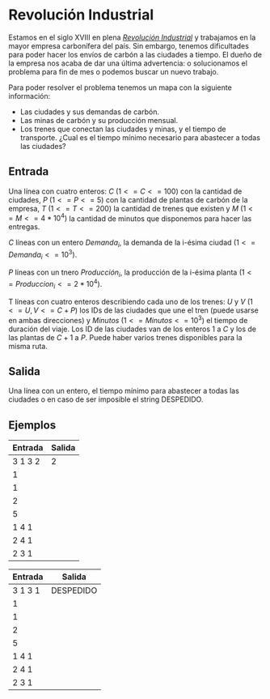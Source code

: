 # Revolución Industrial

Estamos en el siglo XVIII en plena [_Revolución Industrial_](https://es.wikipedia.org/wiki/Revoluci%C3%B3n_Industrial) y trabajamos en la mayor empresa carbonífera del país. Sin embargo, tenemos dificultades para poder hacer los envíos de carbón a las ciudades a tiempo. El dueño de la empresa nos acaba de dar una última advertencia: o solucionamos el problema para fin de mes o podemos buscar un nuevo trabajo.

Para poder resolver el problema tenemos un mapa con la siguiente información:
- Las ciudades y sus demandas de carbón.
- Las minas de carbón y su producción mensual.
- Los trenes que conectan las ciudades y minas, y el tiempo de transporte.
¿Cual es el tiempo mínimo necesario para abastecer a todas las ciudades?

## Entrada
Una línea con cuatro enteros: $C$ $(1 <= C <= 100)$ con la cantidad de ciudades, $P$ $(1 <= P <= 5)$ con la cantidad de plantas de carbón de la empresa, $T$ $(1 <= T <= 200)$ la cantidad de trenes que existen y $M$ $(1 <= M <= 4*10^4)$ la cantidad de minutos que disponemos para hacer las entregas.

$C$ líneas con un entero $Demanda_i$, la demanda de la i-ésima ciudad $(1 <= Demanda_i <= 10^3)$.

$P$ líneas con un tnero $Producción_i$, la producción de la i-ésima planta $(1 <= Produccion_i <= 2*10^4)$.

T líneas con cuatro enteros describiendo cada uno de los trenes: $U$ y $V$ $(1 <= U,V <= C+P)$ los IDs de las ciudades que une el tren (puede usarse en ambas direcciones) y $Minutos$ $(1 <= Minutos <= 10^3)$ el tiempo de duración del viaje. Los ID de las ciudades van de los enteros $1$ a $C$ y los de las plantas de $C+1$ a $P$. Puede haber varios trenes disponibles para la misma ruta.

## Salida
Una línea con un entero, el tiempo mínimo para abastecer a todas las ciudades o en caso de ser imposible el string DESPEDIDO.

## Ejemplos
|Entrada|Salida|
|-|-|
|3 1 3 2 |2|
|1||
|1||
|2||
|5||
|1 4 1||
|2 4 1||
|2 3 1||

|Entrada|Salida|
|-|-|
|3 1 3 1 |DESPEDIDO|
|1||
|1||
|2||
|5||
|1 4 1||
|2 4 1||
|2 3 1||
